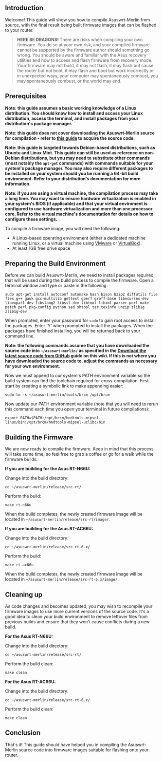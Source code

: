 ## Introduction ##

Welcome! This guide will show you how to compile Asuswrt-Merlin from source, with the final result being built firmware images that can be flashed to your router.

> **HERE BE DRAGONS!** There are risks when compiling your own firmware. You do so at your own risk, and your compiled firmware cannot be supported by the firmware author should something go wrong. You should be aware and familiar with the Asus recovery utilities and how to access and flash firmware from recovery mode. Your firmware may not build, it may not flash, it may flash but cause the router but not boot, it may flash and boot but work incorrectly or in unexpected ways, your computer may spontaneously combust, you may spontaneously combust, or the world may end.

## Prerequisites ##

**Note: this guide assumes a basic working knowledge of a Linux distribution. You should know how to install and access your Linux distribution, access the terminal, and install packages from your distribution's package manager.**

**Note: this guide does not cover downloading the Asuswrt-Merlin source for compilation - refer to [this guide](https://github.com/RMerl/asuswrt-merlin/wiki/Download-the-latest-source-code-from-GitHub) to acquire the source code.**

**Note: this guide is targeted towards Debian-based distributions, such as Ubuntu and Linux Mint. This guide can still be used as reference on non-Debian distributions, but you may need to substitute other commands (most notably the `apt-get` commands) with commands suitable for your system's package manager. You may also require different packages to be installed on your system should you be running a 64-bit build environment. Refer to your distribution's documentation for more information.**

**Note: if you are using a virtual machine, the compilation process may take a long time. You may want to ensure hardware virtualization is enabled in your system's BIOS (if applicable) and that your virtual enviroment is configured to use hardware virtualization and more than one processor core. Refer to the virtual machine's documentation for details on how to configure these settings.**

To compile a firmware image, you will need the following:

* A Linux-based operating environment (either a dedicated machine running Linux, or a virtual machine using [VMware](http://www.vmware.com) or [VirtualBox](https://www.virtualbox.org/)).
* At least 1GB free drive space

## Preparing the Build Environment ##

Before we can build Asuswrt-Merlin, we need to install packages required that will be used during the build process to compile the firmware. Open a terminal window and type or paste in the following:

    sudo apt-get install autoconf automake bash bison bzip2 diffutils file flex g++ gawk gcc-multilib gettext gperf groff-base libncurses-dev libexpat1-dev libslang2 libssl-dev libtool libxml-parser-perl make patch perl pkg-config python sed shtool tar texinfo unzip zlib1g zlib1g-dev

When prompted, enter your password for `sudo` to gain root access to install the packages. Enter 'Y' when prompted to install the packages. When the packages have finished installing, you will be returned back to your command line.

**Note: the following commands assume that you have downloaded the source code into `~/asuswrt-merlin/` as specified in the [Download the latest source code from GitHub](https://github.com/RMerl/asuswrt-merlin/wiki/Download-the-latest-source-code-from-GitHub) guide on this wiki. If this is not where you have downloaded the source code to, adjust the commands as necessary for your own environment.**

Now we must append to our system's PATH environment variable so the build system can find the toolchain required for cross-compilation. First start by creating a symbolic link to make appending easier:

    sudo ln -s ~/asuswrt-merlin/tools/brcm /opt/brcm

Now update our PATH environment variable (note that you will need to rerun this command each time you open your terminal in future compilations):

    export PATH=$PATH:/opt/brcm/hndtools-mipsel-linux/bin:/opt/brcm/hndtools-mipsel-uclibc/bin

## Building the Firmware ##

We are now ready to compile the firmware. Keep in mind that this process will take some time, so feel free to grab a coffee or go for a walk while the firmware builds.

**If you are building for the Asus RT-N66U:**

Change into the build directory:

    cd ~/asuswrt-merlin/release/src-rt/

Perform the build:

    make rt-n66u

When the build completes, the newly created firmware image will be located in `~/asuswrt-merlin/release/src-rt/image/`.

**If you are building for the Asus RT-AC66U:**

Change into the build directory:

    cd ~/asuswrt-merlin/release/src-rt-6.x/

Perform the build:

    make rt-ac66u

When the build completes, the newly created firmware image will be located in `~/asuswrt-merlin/release/src-rt-6.x/image/`.

## Cleaning up ##

As code changes and becomes updated, you may wish to recompile your firmware images to use more current versions of the source code. It's a good idea to clean your build environment to remove leftover files from previous builds and ensure that they won't cause conflicts during a new build.

**For the Asus RT-N66U:**

Change into the build directory:

    cd ~/asuswrt-merlin/release/src-rt/

Perform the build clean:

    make clean

**For the Asus RT-AC66U:**

Change into the build directory:

    cd ~/asuswrt-merlin/release/src-rt-6.x/

Perform the build clean:

    make clean

## Conclusion ##

That's it! This guide should have helped you in compiling the Asuswrt-Merlin source code into firmware images suitable for flashing onto your router.